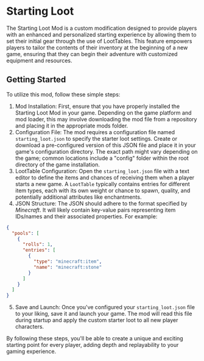 # Starting Loot

The Starting Loot Mod is a custom modification designed to provide players with an enhanced and personalized starting experience by allowing them to set their initial gear through the use of LootTables. This feature empowers players to tailor the contents of their inventory at the beginning of a new game, ensuring that they can begin their adventure with customized equipment and resources.

## Getting Started

To utilize this mod, follow these simple steps:

1. Mod Installation: First, ensure that you have properly installed the Starting Loot Mod in your game. Depending on the game platform and mod loader, this may involve downloading the mod file from a repository and placing it in the appropriate mods folder.
2. Configuration File: The mod requires a configuration file named `starting_loot.json` to specify the starter loot settings. Create or download a pre-configured version of this JSON file and place it in your game's configuration directory. The exact path might vary depending on the game; common locations include a "config" folder within the root directory of the game installation.
3. LootTable Configuration: Open the `starting_loot.json` file with a text editor to define the items and chances of receiving them when a player starts a new game. A `LootTable` typically contains entries for different item types, each with its own weight or chance to spawn, quality, and potentially additional attributes like enchantments.
4. JSON Structure: The JSON should adhere to the format specified by _Minecraft_. It will likely contain key-value pairs representing item IDs/names and their associated properties. For example:

```json
{
  "pools": [
    {
      "rolls": 1,
      "entries": [
        {
          "type": "minecraft:item",
          "name": "minecraft:stone"
        }
      ]
    }
  ]
}
```

5. Save and Launch: Once you've configured your `starting_loot.json` file to your liking, save it and launch your game. The mod will read this file during startup and apply the custom starter loot to all new player characters.

By following these steps, you'll be able to create a unique and exciting starting point for every player, adding depth and replayability to your gaming experience.